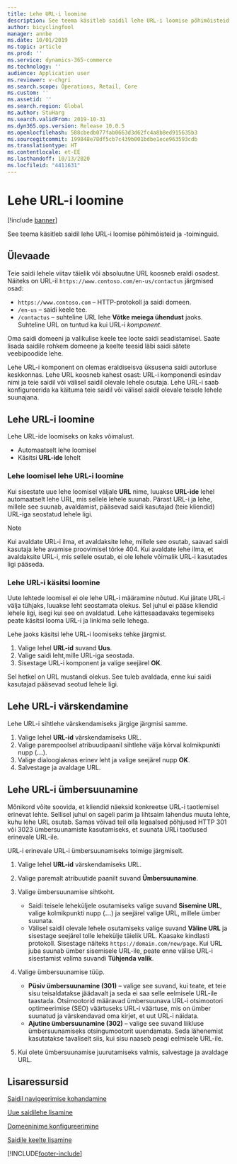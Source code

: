 ```yaml
---
title: Lehe URL-i loomine
description: See teema käsitleb saidil lehe URL-i loomise põhimõisteid ja -toiminguid.
author: bicyclingfool
manager: annbe
ms.date: 10/01/2019
ms.topic: article
ms.prod: ''
ms.service: dynamics-365-commerce
ms.technology: ''
audience: Application user
ms.reviewer: v-chgri
ms.search.scope: Operations, Retail, Core
ms.custom: ''
ms.assetid: ''
ms.search.region: Global
ms.author: StuHarg
ms.search.validFrom: 2019-10-31
ms.dyn365.ops.version: Release 10.0.5
ms.openlocfilehash: 588cbedb077fab0663d3d62fc4a8b8ed915635b3
ms.sourcegitcommit: 199848e78df5cb7c439b001bdbe1ece963593cdb
ms.translationtype: HT
ms.contentlocale: et-EE
ms.lasthandoff: 10/13/2020
ms.locfileid: "4411631"
---
```

# <a name="create-a-page-url"></a>Lehe URL-i loomine


[!include [banner](includes/banner.md)]

See teema käsitleb saidil lehe URL-i loomise põhimõisteid ja -toiminguid.

## <a name="overview"></a>Ülevaade

Teie saidi lehele viitav täielik või absoluutne URL koosneb eraldi osadest. Näiteks on URL-il `https://www.contoso.com/en-us/contactus` järgmised osad:

- `https://www.contoso.com` – HTTP-protokoll ja saidi domeen.
- `/en-us` – saidi keele tee.
- `/contactus` – suhteline URL lehe **Võtke meiega ühendust** jaoks. Suhteline URL on tuntud ka kui URL-i *komponent*.

Oma saidi domeeni ja valikulise keele tee loote saidi seadistamisel. Saate lisada saidile rohkem domeene ja keelte teesid läbi saidi sätete veebipoodide lehe.

Lehe URL-i komponent on olemas eraldiseisva üksusena saidi autorluse keskkonnas. Lehe URL koosneb kahest osast: URL-i komponendi esindav nimi ja teie saidil või välisel saidil olevale lehele osutaja. Lehe URL-i saab konfigureerida ka käituma teie saidil või välisel saidil olevale teisele lehele suunajana.

## <a name="create-a-page-url"></a>Lehe URL-i loomine

Lehe URL-ide loomiseks on kaks võimalust.

- Automaatselt lehe loomisel
- Käsitsi **URL-ide** lehelt

### <a name="create-a-page-url-when-you-create-a-page"></a>Lehe loomisel lehe URL-i loomine

Kui sisestate uue lehe loomisel väljale **URL** nime, luuakse **URL-ide** lehel automaatselt lehe URL, mis sellele lehele suunab. Pärast URL-i ja lehe, millele see suunab, avaldamist, pääsevad saidi kasutajad (teie kliendid) URL-iga seostatud lehele ligi.

> [!NOTE]
> Kui avaldate URL-i ilma, et avaldaksite lehe, millele see osutab, saavad saidi kasutaja lehe avamise proovimisel tõrke 404. Kui avaldate lehe ilma, et avaldaksite URL-i, mis sellele osutab, ei ole lehele võimalik URL-i kasutades ligi pääseda.

### <a name="manually-create-a-page-url"></a>Lehe URL-i käsitsi loomine

Uute lehtede loomisel ei ole lehe URL-i määramine nõutud. Kui jätate URL-i välja tühjaks, luuakse leht seostamata olekus. Sel juhul ei pääse kliendid lehele ligi, isegi kui see on avaldatud. Lehe kättesaadavaks tegemiseks peate käsitsi looma URL-i ja linkima selle lehega.

Lehe jaoks käsitsi lehe URL-i loomiseks tehke järgmist.

1. Valige lehel **URL-id** suvand **Uus**.
1. Valige saidi leht,mille URL-iga seostada.
1. Sisestage URL-i komponent ja valige seejärel **OK**.

Sel hetkel on URL mustandi olekus. See tuleb avaldada, enne kui saidi kasutajad pääsevad seotud lehele ligi.

## <a name="update-a-page-url"></a>Lehe URL-i värskendamine

Lehe URL-i sihtlehe värskendamiseks järgige järgmisi samme.

1. Valige lehel **URL-id** värskendamiseks URL.
1. Valige parempoolsel atribuudipaanil sihtlehe välja kõrval kolmikpunkti nupp (**...**).
1. Valige dialoogiaknas erinev leht ja valige seejärel nupp **OK**.
1. Salvestage ja avaldage URL.

## <a name="redirect-a-page-url"></a>Lehe URL-i ümbersuunamine

Mõnikord võite soovida, et kliendid näeksid konkreetse URL-i taotlemisel erinevat lehte. Sellisel juhul on sageli parim ja lihtsaim lahendus muuta lehte, kuhu lehe URL osutab. Samas võivad teil olla legaalsed põhjused HTTP 301 või 3023 ümbersuunamiste kasutamiseks, et suunata URLi taotlused erinevale URL-ile.

URL-i erinevale URL-i ümbersuunamiseks toimige järgmiselt.

1. Valige lehel **URL-id** värskendamiseks URL.
1. Valige paremalt atribuutide paanilt suvand **Ümbersuunamine**.
1. Valige ümbersuunamise sihtkoht.

    - Saidi teisele leheküljele osutamiseks valige suvand **Sisemine URL**, valige kolmikpunkti nupp (**...**) ja seejärel valige URL, millele ümber suunata.
    - Välisel saidil olevale lehele osutamiseks valige suvand **Väline URL** ja sisestage seejärel tolle lehekülje täielik URL. Kaasake kindlasti protokoll. Sisestage näiteks `https://domain.com/new/page`. Kui URL juba suunab ümber sisemisele URL-ile, peate enne välise URL-i sisestamist valima suvandi **Tühjenda valik**.

1. Valige ümbersuunamise tüüp.

    - **Püsiv ümbersuunamine (301)** – valige see suvand, kui teate, et teie sisu teisaldatakse jäädavalt ja seda ei saa selle eelmisele URL-ile taastada. Otsimootorid määravad ümbersuunava URL-i otsimootori optimeerimise (SEO) väärtuseks URL-i väärtuse, mis on ümber suunatud ja värskendavad oma kirjet, et uut URL-i näidata. 
    - **Ajutine ümbersuunamine (302)** – valige see suvand liikluse ümbersuunamiseks otsingumootorit uuendamata. Seda lähenemist kasutatakse tavaliselt siis, kui sisu naaseb peagi eelmisele URL-ile.

1. Kui olete ümbersuunamise juurutamiseks valmis, salvestage ja avaldage URL.

## <a name="additional-resources"></a>Lisaressursid

[Saidil navigeerimise kohandamine](customize-site-navigation.md)

[Uue saidilehe lisamine](add-new-page.md)

[Domeeninime konfigureerimine](configure-your-domain-name.md)

[Saidile keelte lisamine](add-languages-to-site.md)


[!INCLUDE[footer-include](../includes/footer-banner.md)]